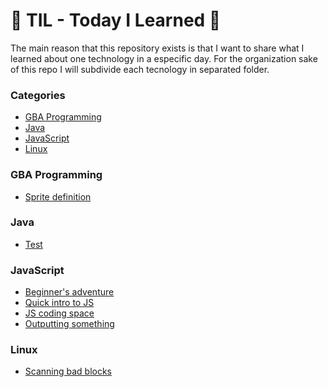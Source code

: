 # 📝 TIL - Today I Learned  📝

The main reason that this repository exists is that I want to share what I learned about one technology in a especific day.
For the organization sake of this repo I will subdivide each tecnology in separated folder.

### Categories 

- [GBA Programming](#GBA_Programming)
- [Java](#Java)
- [JavaScript](#JavaScript)
- [Linux](#Linux)

### GBA Programming 

- [Sprite definition](GBA_Programming/sprite-definition.md)

### Java

- [Test](Java/test.md)

### JavaScript

- [Beginner's adventure](JavaScript/beginner-adventure.md)
- [Quick intro to JS](JavaScript/intro.md)
- [JS coding space](JavaScript/js-tag.md)
- [Outputting something](JavaScript/hello-world.md)

### Linux

- [Scanning bad blocks](Linux/scanning-badblocks.md)
